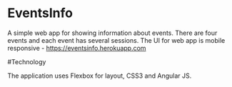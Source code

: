 # EventsInfo
A simple web app for showing information about events. There are four events and each event has several sessions. 
The UI for web app is mobile responsive - https://eventsinfo.herokuapp.com 

#Technology

The application uses Flexbox for layout, CSS3 and Angular JS. 
